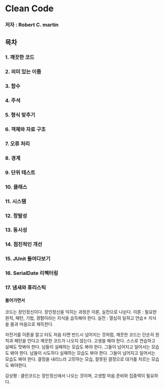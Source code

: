 # Clean Code

### 저자 : Robert C. martin

## 목차
### 1. 깨끗한 코드
### 2. 의미 있는 이름
### 3. 함수
### 4. 주석
### 5. 형식 맞추기
### 6. 객체와 자료 구조
### 7. 오류 처리
### 8. 경계
### 9. 단위 테스트
### 10. 클래스
### 11. 시스템
### 12. 창발성
### 13. 동시성
### 14. 점진적인 개선
### 15. JUnit 들여다보기
### 16. SerialDate 리펙터링
### 17. 냄새와 휴리스틱


#### 들어가면서
코드는 장인정신이다.
장인정신을 익히는 과정은 이론, 실전으로 나뉜다. 
이론 : 필요한 원칙, 패턴, 기법, 경험이라는 지식을 습득해야 한다.
실전 : 열심히 일하고 연습ㅎ 지식을 몸과 마음으로 체득한다.

자전거를 이론을 알고 타도 처음 타면 반드시 넘어지는 것처럼,
깨끗한 코드는 단순히 원칙과 패턴을 안다고 깨끗한 코드가 나오지 않는다. 고생을 해야 한다.
스스로 연습하고 실패도 맛봐야 한다. 남들이 실패하는 모습도 봐야 한다. 그들이 넘어지고 일어서는 모습도 봐야 한다.
남들이 시도하다 실패하는 모습도 봐야 한다. 그들이 넘어지고 일어서는 모습도 봐야 한다. 결정을 내리느라 고민하는 모습, 
잘못된 결정으로 대가를 치르는 모습도 봐야한다.

감상평 : 클린코드는 장인정신에서 나오는 것이며, 고생할 마음 준비와 집중력이 필요하다.


